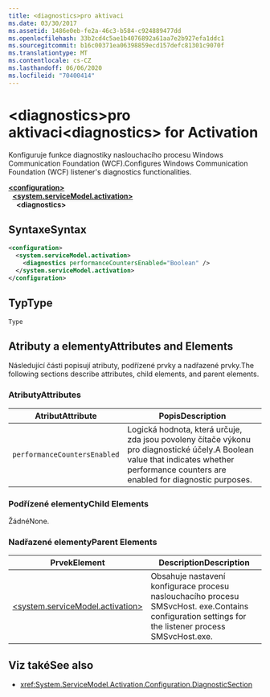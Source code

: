```yaml
---
title: <diagnostics>pro aktivaci
ms.date: 03/30/2017
ms.assetid: 1486e0eb-fe2a-46c3-b584-c924889477dd
ms.openlocfilehash: 33b2cd4c5ae1b4076892a61aa7e2b927efa1ddc1
ms.sourcegitcommit: b16c00371ea06398859ecd157defc81301c9070f
ms.translationtype: MT
ms.contentlocale: cs-CZ
ms.lasthandoff: 06/06/2020
ms.locfileid: "70400414"
---
```

# <a name="diagnostics-for-activation"></a><span data-ttu-id="4a0c1-102">\<diagnostics>pro aktivaci</span><span class="sxs-lookup"><span data-stu-id="4a0c1-102">\<diagnostics> for Activation</span></span>
<span data-ttu-id="4a0c1-103">Konfiguruje funkce diagnostiky naslouchacího procesu Windows Communication Foundation (WCF).</span><span class="sxs-lookup"><span data-stu-id="4a0c1-103">Configures Windows Communication Foundation (WCF) listener's diagnostics functionalities.</span></span>  
  
[**\<configuration>**](../configuration-element.md)\
&nbsp;&nbsp;[**\<system.serviceModel.activation>**](system-servicemodel-activation.md)\
&nbsp;&nbsp;&nbsp;&nbsp;**\<diagnostics>**  
  
## <a name="syntax"></a><span data-ttu-id="4a0c1-104">Syntaxe</span><span class="sxs-lookup"><span data-stu-id="4a0c1-104">Syntax</span></span>  
  
```xml  
<configuration>
  <system.serviceModel.activation>
    <diagnostics performanceCountersEnabled="Boolean" />
  </system.serviceModel.activation>
</configuration>
```  
  
## <a name="type"></a><span data-ttu-id="4a0c1-105">Typ</span><span class="sxs-lookup"><span data-stu-id="4a0c1-105">Type</span></span>  
 `Type`  
  
## <a name="attributes-and-elements"></a><span data-ttu-id="4a0c1-106">Atributy a elementy</span><span class="sxs-lookup"><span data-stu-id="4a0c1-106">Attributes and Elements</span></span>  
 <span data-ttu-id="4a0c1-107">Následující části popisují atributy, podřízené prvky a nadřazené prvky.</span><span class="sxs-lookup"><span data-stu-id="4a0c1-107">The following sections describe attributes, child elements, and parent elements.</span></span>  
  
### <a name="attributes"></a><span data-ttu-id="4a0c1-108">Atributy</span><span class="sxs-lookup"><span data-stu-id="4a0c1-108">Attributes</span></span>  
  
|<span data-ttu-id="4a0c1-109">Atribut</span><span class="sxs-lookup"><span data-stu-id="4a0c1-109">Attribute</span></span>|<span data-ttu-id="4a0c1-110">Popis</span><span class="sxs-lookup"><span data-stu-id="4a0c1-110">Description</span></span>|  
|---------------|-----------------|  
|`performanceCountersEnabled`|<span data-ttu-id="4a0c1-111">Logická hodnota, která určuje, zda jsou povoleny čítače výkonu pro diagnostické účely.</span><span class="sxs-lookup"><span data-stu-id="4a0c1-111">A Boolean value that indicates whether performance counters are enabled for diagnostic purposes.</span></span>|  
  
### <a name="child-elements"></a><span data-ttu-id="4a0c1-112">Podřízené elementy</span><span class="sxs-lookup"><span data-stu-id="4a0c1-112">Child Elements</span></span>  
 <span data-ttu-id="4a0c1-113">Žádné</span><span class="sxs-lookup"><span data-stu-id="4a0c1-113">None.</span></span>  
  
### <a name="parent-elements"></a><span data-ttu-id="4a0c1-114">Nadřazené elementy</span><span class="sxs-lookup"><span data-stu-id="4a0c1-114">Parent Elements</span></span>  
  
|<span data-ttu-id="4a0c1-115">Prvek</span><span class="sxs-lookup"><span data-stu-id="4a0c1-115">Element</span></span>|<span data-ttu-id="4a0c1-116">Description</span><span class="sxs-lookup"><span data-stu-id="4a0c1-116">Description</span></span>|  
|-------------|-----------------|  
|[\<system.serviceModel.activation>](system-servicemodel-activation.md)|<span data-ttu-id="4a0c1-117">Obsahuje nastavení konfigurace procesu naslouchacího procesu SMSvcHost. exe.</span><span class="sxs-lookup"><span data-stu-id="4a0c1-117">Contains configuration settings for the listener process SMSvcHost.exe.</span></span>|  
  
## <a name="see-also"></a><span data-ttu-id="4a0c1-118">Viz také</span><span class="sxs-lookup"><span data-stu-id="4a0c1-118">See also</span></span>

- <xref:System.ServiceModel.Activation.Configuration.DiagnosticSection>
